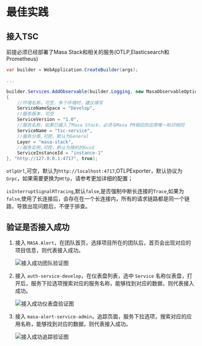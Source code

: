 # 最佳实践

## 接入TSC

前提必须已经部署了Masa Stack和相关的服务(OTLP,Elasticsearch和Prometheus)

```csharp
var builder = WebApplication.CreateBuilder(args);

...

builder.Services.AddObservable(builder.Logging, new MasaObservableOptions
{
    //环境名称，可空，多个环境时，建议填写
    ServiceNameSpace = "Develop",
    //服务版本，可空
    ServiceVersion = "1.0",
    //服务名称，如果已接入了Masa Stack，必须与Masa PM相应的应用唯一标识相同
    ServiceName = "tsc-service",
    //服务分类,可控，默认为General
    Layer = "masa-stack",
    //服务实例,可控，默认为随机的Guid
    ServiceInstanceId = "instance-1"
}, "http://127.0.0.1:4717", true);

 ```

 `otlpUrl`,可空，默认为`http://localhost:4717`,OTLPExporter，默认协议为`Grpc`，如果需要更换为`Http`，请参考更加详细的配置；

 `isInterruptSignalRTracing`,默认`false`,是否强制中断长连接的`Trace`,如果为`false`,使用了长连接后，会存在在一个长连接内，所有的请求链路都是同一个链路，导致出现问题后，不便于排查。

 ## 验证是否接入成功

 1. 接入 `MASA.Alert`，在团队首页，选择项目所在的团队后，首页会出现对应的项目信息，则代表接入成功。

    ![接入成功团队验证图](https://cdn.masastack.com/stack/doc/tsc/best-practices/team-succeed.png)

 2. 接入 `auth-service-develop`，在仪表盘列表，选中 `Service` 名称仪表盘，打开后，服务下拉选项搜索对应的服务名称，能够找到对应的数据，则代表接入成功。

    ![接入成功仪表盘验证图](https://cdn.masastack.com/stack/doc/tsc/best-practices/dashboard-succeed.png)

3. 接入 `masa-alert-service-admin`，追踪页面，服务下拉选项，搜索对应的应用名称，能够找到对应的数据，则代表接入成功。
    
    ![接入成功追踪验证图](https://cdn.masastack.com/stack/doc/tsc/best-practices/trace-succeed.png)
